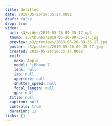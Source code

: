 ```yaml
---
title: Untitled
date: 2019-05-26T16:35:17.000Z
draft: false
drop: true
video:
  url: s3/video/2019-05-26-09-35-17.mp4
  thumb: s3/thumbs/2019-05-26-09-35-17.jpg
  preview: s3/previews/2019-05-26-09-35-17.jpg
  poster: s3/posters/2019-05-26-09-35-17.jpg
  created: 2019-05-26T16:35:17.000Z
  exif:
    make: Apple
    model: 'iPhone 7'
    lens: null
    iso: null
    aperture: null
    shutter_speed: null
    focal_length: null
    gps: null
  title: null
  caption: null
  controls: true
  duration: 11
links: []
---
```

